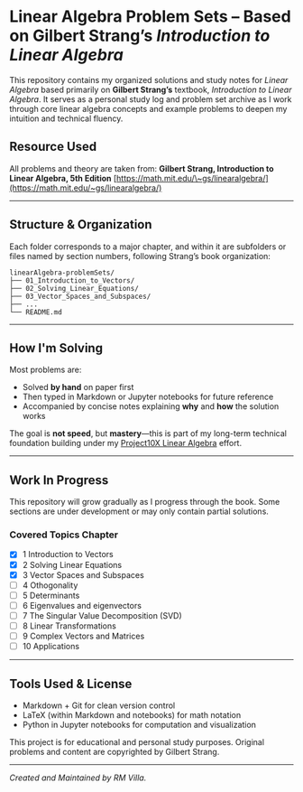 # Linear Algebra Problem Sets – Based on Gilbert Strang’s *Introduction to Linear Algebra*

This repository contains my organized solutions and study notes for *Linear Algebra* based primarily on **Gilbert Strang’s** textbook, *Introduction to Linear Algebra*. It serves as a personal study log and problem set archive as I work through core linear algebra concepts and example problems to deepen my intuition and technical fluency.

## Resource Used

All problems and theory are taken from:
**Gilbert Strang, Introduction to Linear Algebra, 5th Edition**
[https://math.mit.edu/\~gs/linearalgebra/](https://math.mit.edu/~gs/linearalgebra/)

---

## Structure & Organization

Each folder corresponds to a major chapter, and within it are subfolders or files named by section numbers, following Strang’s book organization:

```
linearAlgebra-problemSets/
├── 01_Introduction_to_Vectors/
├── 02_Solving_Linear_Equations/
├── 03_Vector_Spaces_and_Subspaces/
├── ...
└── README.md
```

---

## How I'm Solving

Most problems are:

* Solved **by hand** on paper first
* Then typed in Markdown or Jupyter notebooks for future reference
* Accompanied by concise notes explaining **why** and **how** the solution works

The goal is **not speed**, but **mastery**—this is part of my long-term technical foundation building under my [Project10X Linear Algebra](https://github.com/eigenlambda123/Project10X-Linear-Algebra.git) effort.

---

## Work In Progress

This repository will grow gradually as I progress through the book. Some sections are under development or may only contain partial solutions.


### Covered Topics Chapter

* [x] 1 Introduction to Vectors
* [x] 2 Solving Linear Equations
* [x] 3 Vector Spaces and Subspaces
* [ ] 4 Othogonality
* [ ] 5 Determinants
* [ ] 6 Eigenvalues and eigenvectors
* [ ] 7 The Singular Value Decomposition (SVD)
* [ ] 8 Linear Transformations
* [ ] 9 Complex Vectors and Matrices
* [ ] 10 Applications

---

## Tools Used & License

* Markdown + Git for clean version control
* LaTeX (within Markdown and notebooks) for math notation
* Python in Jupyter notebooks for computation and visualization

This project is for educational and personal study purposes. Original problems and content are copyrighted by Gilbert Strang.

---

_Created and Maintained by RM Villa._
